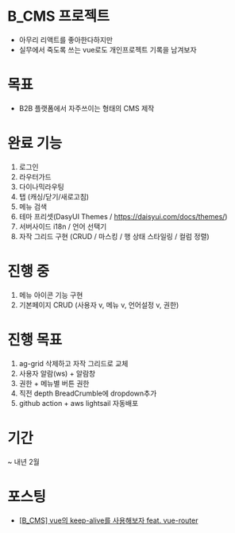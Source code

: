 # B_CMS 프로젝트
- 아무리 리액트를 좋아한다하지만 
- 실무에서 죽도록 쓰는 vue로도 개인프로젝트 기록을 남겨보자

# 목표
- B2B 플랫폼에서 자주쓰이는 형태의 CMS 제작

# 완료 기능
1. 로그인
2. 라우터가드
3. 다이나믹라우팅
4. 탭 (캐싱/닫기/새로고침)
5. 메뉴 검색
6. 테마 프리셋(DasyUI Themes / https://daisyui.com/docs/themes/)
7. 서버사이드 i18n / 언어 선택기
8. 자작 그리드 구현 (CRUD / 마스킹 / 행 상태 스타일링 / 컬럼 정렬) 
   

# 진행 중
1. 메뉴 아이콘 기능 구현
2. 기본페이지 CRUD (사용자 v, 메뉴 v, 언어설정 v, 권한)

# 진행 목표
1. ag-grid 삭제하고 자작 그리드로 교체
2. 사용자 알람(ws) + 알람창
3. 권한 + 메뉴별 버튼 권한
4. 직전 depth BreadCrumble에 dropdown추가
5. github action + aws lightsail 자동배포

# 기간
~ 내년 2월

# 포스팅
- [[B_CMS] vue의 keep-alive를 사용해보자 feat. vue-router](https://hbyun.tistory.com/255)
